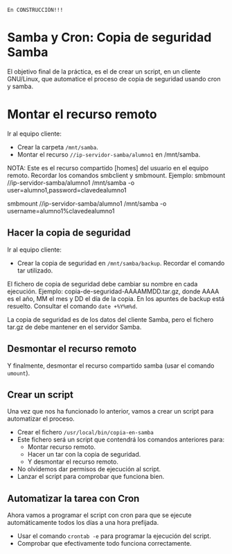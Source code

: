 
```
En CONSTRUCCIÓN!!!
```

# Samba y Cron: Copia de seguridad Samba

El objetivo final de la práctica, es el de crear un script, en un cliente GNU/Linux,
que automatice el proceso de copia de seguridad usando cron y samba.

# Montar el recurso remoto

Ir al equipo cliente:
* Crear la carpeta `/mnt/samba`.
* Montar el recurso `//ip-servidor-samba/alumno1` en /mnt/samba.

NOTA: Este es el recurso compartido [homes] del usuario en el equipo remoto. Recordar los comandos smbclient y smbmount. Ejemplo:
smbmount //ip-servidor-samba/alumno1 /mnt/samba -o user=alumno1,password=clavedealumno1

smbmount //ip-servidor-samba/alumno1 /mnt/samba -o username=alumno1%clavedealumno1

## Hacer la copia de seguridad

Ir al equipo cliente:
* Crear la copia de seguridad en `/mnt/samba/backup`. Recordar el comando tar utilizado.

El fichero de copia de seguridad debe cambiar su nombre en cada ejecución. Ejemplo: copia-de-seguridad-AAAAMMDD.tar.gz, donde AAAA es el año, MM el mes y DD el día de la copia. En los apuntes de backup está resuelto. Consultar el comando `date +%Y%m%d`.

La copia de seguridad es de los datos del cliente Samba, pero el fichero tar.gz de debe mantener en el servidor Samba.

## Desmontar el recurso remoto

Y finalmente, desmontar el recurso compartido samba (usar el comando `umount`).

## Crear un script

Una vez que nos ha funcionado lo anterior, vamos a crear un script para automatizar el proceso.

* Crear el fichero `/usr/local/bin/copia-en-samba`
* Este fichero será un script que contendrá los comandos anteriores para:
    * Montar recurso remoto.
    * Hacer un tar con la copia de seguridad.
    * Y desmontar el recurso remoto.
* No olvidemos dar permisos de ejecución al script.
* Lanzar el script para comprobar que funciona bien.

## Automatizar la tarea con Cron

Ahora vamos a programar el script con cron para que se ejecute automáticamente todos los días a una hora prefijada.

* Usar el comando `crontab -e` para programar la ejecución del script.
* Comprobar que efectivamente todo funciona correctamente.
